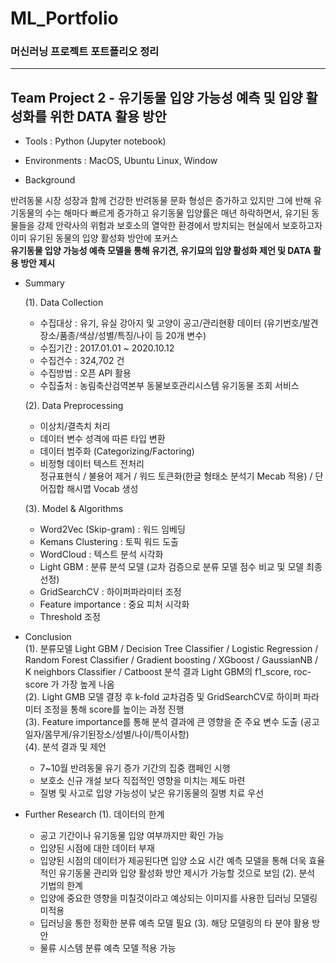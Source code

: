 # ML_Portfolio
### 머신러닝 프로젝트 포트폴리오 정리
***
## Team Project 2 - 유기동물 입양 가능성 예측 및 입양 활성화를 위한 DATA 활용 방안

+ Tools : Python (Jupyter notebook)
 
+ Environments : MacOS, Ubuntu Linux, Window

+ Background

반려동물 시장 성장과 함께 건강한 반려동물 문화 형성은 증가하고 있지만 그에 반해 유기동물의 수는 해마다 빠르게 증가하고 유기동물 입양률은 매년 하락하면서, 유기된 동물들을 강제 안락사의 위험과 보호소의 열악한 환경에서 방치되는 현실에서 보호하고자 이미 유기된 동물의 입양 활성화 방안에 포커스<br>             **유기동물 입양 가능성 예측 모델을 통해 유기견, 유기묘의 입양 활성화 제언 및 DATA 활용 방안 제시**

+ Summary

  (1). Data Collection<br>
    - 수집대상 : 유기, 유실 강아지 및 고양이 공고/관리현황 데이터 (유기번호/발견장소/품종/색상/성별/특징/나이 등 20개 변수)<br>
    - 수집기간 : 2017.01.01 ~ 2020.10.12<br>
    - 수집건수 : 324,702 건<br>
    - 수집방법 : 오픈 API 활용<br>
    - 수집출처 : 농림축산검역본부 동물보호관리시스템 유기동물 조회 서비스<br>

  (2). Data Preprocessing<br>
    - 이상치/결측치 처리<br>
    - 데이터 변수 성격에 따른 타입 변환<br>
    - 데이터 범주화 (Categorizing/Factoring)<br>
    - 비정형 데이터 텍스트 전처리<br>
      정규표현식 / 불용어 제거 / 워드 토큰화(한글 형태소 분석기 Mecab 적용) / 단어집합 해시맵 Vocab 생성<br>

  (3). Model & Algorithms<br>
    - Word2Vec (Skip-gram) : 워드 임베딩<br>
    - Kemans Clustering : 토픽 워드 도출<br>
    - WordCloud : 텍스트 분석 시각화<br>
    - Light GBM : 분류 분석 모델 (교차 검증으로 분류 모델 점수 비교 및 모델 최종 선정)<br>
    - GridSearchCV : 하이퍼파라미터 조정<br>
    - Feature importance : 중요 피처 시각화<br>
    - Threshold 조정<br>

+ Conclusion<br>
 (1). 분류모델 Light GBM / Decision Tree Classifier / Logistic Regression / Random Forest Classifier / Gradient boosting / XGboost / GaussianNB / K neighbors Classifier / Catboost 분석 결과 Light GBM의 f1_score, roc-score 가 가장 높게 나옴<br>
 (2). Light GMB 모델 결정 후 k-fold 교차검증 및 GridSearchCV로 하이퍼 파라미터 조정을 통해 score를 높이는 과정 진행<br>
 (3). Feature importance를 통해 분석 결과에 큰 영향을 준 주요 변수 도출 (공고일자/몸무게/유기된장소/성별/나이/특이사항)<br>
 (4). 분석 결과 및 제언<br>
  - 7~10월 반려동물 유기 증가 기간의 집중 캠페인 시행<br>
  - 보호소 신규 개설 보다 직접적인 영향을 미치는 제도 마련<br>
  - 질병 및 사고로 입양 가능성이 낮은 유기동물의 질병 치료 우선<br>
 
+ Further Research
 (1). 데이터의 한계
  - 공고 기간이나 유기동물 입양 여부까지만 확인 가능
  - 입양된 시점에 대한 데이터 부재
  - 입양된 시점의 데이터가 제공된다면 입양 소요 시간 예측 모델을 통해 더욱 효율적인 유기동물 관리와 입양 활성화 방안 제시가 가능할 것으로 보임
 (2). 분석 기법의 한계
  - 입양에 중요한 영향을 미칠것이라고 예상되는 이미지를 사용한 딥러닝 모델링 미적용
  - 딥러닝을 통한 정확한 분류 예측 모델 필요
 (3). 해당 모델링의 타 분야 활용 방안
  - 물류 시스템 분류 예측 모델 적용 가능
